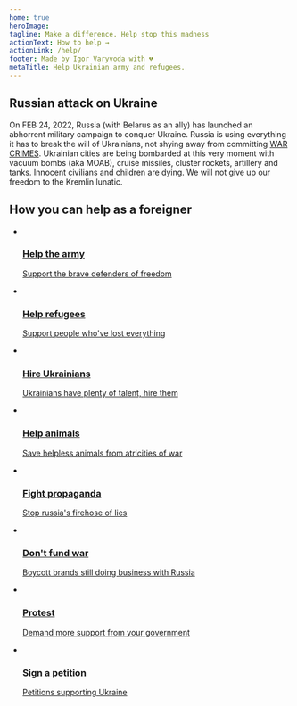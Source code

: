 ```yaml
---
home: true
heroImage:
tagline: Make a difference. Help stop this madness
actionText: How to help →
actionLink: /help/
footer: Made by Igor Varyvoda with 💔
metaTitle: Help Ukrainian army and refugees.
---
```

## Russian attack on Ukraine
On FEB 24, 2022, Russia (with Belarus as an ally) has launched an abhorrent military campaign to conquer Ukraine. Russia is using everything it has to break the will of Ukrainians, not shying away from committing <a href="https://www.nurnberg2022.org/en">WAR CRIMES</a>. Ukrainian cities are being bombarded at this very moment with vacuum bombs (aka MOAB), cruise missiles, cluster rockets, artillery and tanks. Innocent civilians and children are dying. We will not give up our freedom to the Kremlin lunatic.

## How you can help as a foreigner


<ul class="card-wrapper">
  <li class="card">
    <a href="/help/#help-the-ukrainian-army"><img src='https://cdn.earthroulette.com/help-ukraine/army.jpg' alt=''>
    <h3>Help the army</h3>
    <p>Support the brave defenders of freedom</p>
    </a>
  </li>
  <li class="card">
  <a href="/help/#help-ukrainian-refugees">
    <img src='https://cdn.earthroulette.com/help-ukraine/refugees.jpg?w=300' alt=''>
    <h3>Help refugees</h3>
    <p>Support people who've lost everything</p>
  </a>
  </li>
  <li class="card">
  <a href="/help/#hire-ukrainians">
    <img src='https://cdn.earthroulette.com/help-ukraine/hire.webp?w=300' alt=''>
    <h3>Hire Ukrainians</h3>
    <p>Ukrainians have plenty of talent, hire them</p>
  </a>
  </li>
  <li class="card">
  <a href="/help/#help-animals-in-ukraine">
    <img src='https://cdn.earthroulette.com/help-ukraine/cat.jpg?w=300' alt=''>
    <h3>Help animals</h3>
    <p>Save helpless animals from atricities of war</p>
  </a>
  </li>
  <li class="card">
    <a href="/help/#help-fight-propaganda">
    <img src='https://cdn.earthroulette.com/help-ukraine/fuck-propaganda.jpg' alt=''>
    <h3>Fight propaganda</h3>
    <p>Stop russia's firehose of lies</p>
    </a>
  </li>
  <li class="card">
    <a href="/help/#don-t-fund-war">
    <img src='https://cdn.earthroulette.com/help-ukraine/dontfundwar.jpg?w=300' alt=''>
    <h3>Don't fund war</h3>
    <p>Boycott brands still doing business with Russia</p>
  </a>
  </li>
  <li class="card">
    <a href="/help/#protest">
    <img src='https://cdn.earthroulette.com/help-ukraine/protest.jpg?w=300' alt=''>
    <h3>Protest</h3>
    <p>Demand more support from your government</p>
  </a>
  </li>
  <li class="card">
    <a href="/help/#petitions">
    <img src='https://cdn.earthroulette.com/help-ukraine/petition.webp?w=300' alt=''>
    <h3>Sign a petition</h3>
    <p>Petitions supporting Ukraine</p>
  </a>
  </li>
</ul>